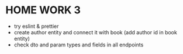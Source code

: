 # HOME WORK 3

- try eslint & prettier
- create author entity and connect it with book (add author id in book entity)
- check dto and param types and fields in all endpoints
